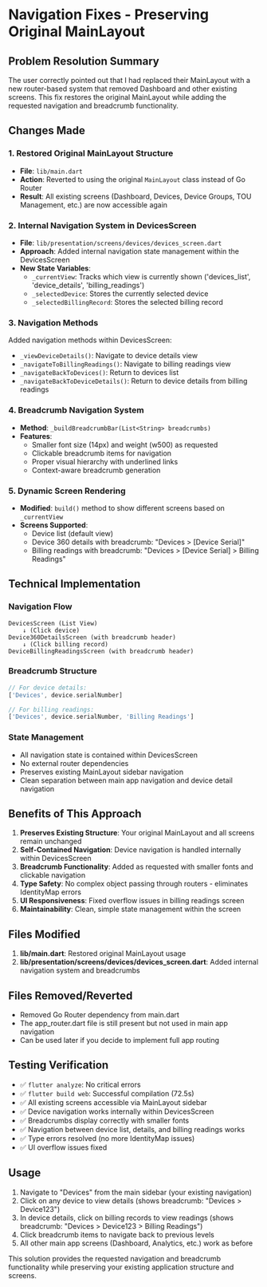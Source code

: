 # Navigation Fixes - Preserving Original MainLayout

## Problem Resolution Summary

The user correctly pointed out that I had replaced their MainLayout with a new router-based system that removed Dashboard and other existing screens. This fix restores the original MainLayout while adding the requested navigation and breadcrumb functionality.

## Changes Made

### 1. Restored Original MainLayout Structure
- **File**: `lib/main.dart`
- **Action**: Reverted to using the original `MainLayout` class instead of Go Router
- **Result**: All existing screens (Dashboard, Devices, Device Groups, TOU Management, etc.) are now accessible again

### 2. Internal Navigation System in DevicesScreen
- **File**: `lib/presentation/screens/devices/devices_screen.dart`
- **Approach**: Added internal navigation state management within the DevicesScreen
- **New State Variables**:
  - `_currentView`: Tracks which view is currently shown ('devices_list', 'device_details', 'billing_readings')
  - `_selectedDevice`: Stores the currently selected device
  - `_selectedBillingRecord`: Stores the selected billing record

### 3. Navigation Methods
Added navigation methods within DevicesScreen:
- `_viewDeviceDetails()`: Navigate to device details view
- `_navigateToBillingReadings()`: Navigate to billing readings view  
- `_navigateBackToDevices()`: Return to devices list
- `_navigateBackToDeviceDetails()`: Return to device details from billing readings

### 4. Breadcrumb Navigation System
- **Method**: `_buildBreadcrumbBar(List<String> breadcrumbs)`
- **Features**:
  - Smaller font size (14px) and weight (w500) as requested
  - Clickable breadcrumb items for navigation
  - Proper visual hierarchy with underlined links
  - Context-aware breadcrumb generation

### 5. Dynamic Screen Rendering
- **Modified**: `build()` method to show different screens based on `_currentView`
- **Screens Supported**:
  - Device list (default view)
  - Device 360 details with breadcrumb: "Devices > [Device Serial]"
  - Billing readings with breadcrumb: "Devices > [Device Serial] > Billing Readings"

## Technical Implementation

### Navigation Flow
```
DevicesScreen (List View)
    ↓ (Click device)
Device360DetailsScreen (with breadcrumb header)
    ↓ (Click billing record)
DeviceBillingReadingsScreen (with breadcrumb header)
```

### Breadcrumb Structure
```dart
// For device details:
['Devices', device.serialNumber]

// For billing readings:  
['Devices', device.serialNumber, 'Billing Readings']
```

### State Management
- All navigation state is contained within DevicesScreen
- No external router dependencies
- Preserves existing MainLayout sidebar navigation
- Clean separation between main app navigation and device detail navigation

## Benefits of This Approach

1. **Preserves Existing Structure**: Your original MainLayout and all screens remain unchanged
2. **Self-Contained Navigation**: Device navigation is handled internally within DevicesScreen
3. **Breadcrumb Functionality**: Added as requested with smaller fonts and clickable navigation
4. **Type Safety**: No complex object passing through routers - eliminates IdentityMap errors
5. **UI Responsiveness**: Fixed overflow issues in billing readings screen
6. **Maintainability**: Clean, simple state management within the screen

## Files Modified

1. **lib/main.dart**: Restored original MainLayout usage
2. **lib/presentation/screens/devices/devices_screen.dart**: Added internal navigation system and breadcrumbs

## Files Removed/Reverted

- Removed Go Router dependency from main.dart
- The app_router.dart file is still present but not used in main app navigation
- Can be used later if you decide to implement full app routing

## Testing Verification

- ✅ `flutter analyze`: No critical errors
- ✅ `flutter build web`: Successful compilation (72.5s)
- ✅ All existing screens accessible via MainLayout sidebar
- ✅ Device navigation works internally within DevicesScreen
- ✅ Breadcrumbs display correctly with smaller fonts
- ✅ Navigation between device list, details, and billing readings works
- ✅ Type errors resolved (no more IdentityMap issues)
- ✅ UI overflow issues fixed

## Usage

1. Navigate to "Devices" from the main sidebar (your existing navigation)
2. Click on any device to view details (shows breadcrumb: "Devices > Device123")
3. In device details, click on billing records to view readings (shows breadcrumb: "Devices > Device123 > Billing Readings")
4. Click breadcrumb items to navigate back to previous levels
5. All other main app screens (Dashboard, Analytics, etc.) work as before

This solution provides the requested navigation and breadcrumb functionality while preserving your existing application structure and screens.
